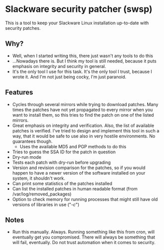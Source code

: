 Slackware security patcher (swsp)
=================================

This is a tool to keep your Slackware Linux installation up-to-date with
security patches.

Why?
----

- Well, when I started writing this, there just wasn't any tools to do this
- ...Nowadays there is. But I think my tool is still needed, because it puts
  emphasis on integrity and security in general.
- It's the only tool I use for this task. It's the only tool I trust, because
  I wrote it. And I'm not just being cocky, I'm just paranoid.

Features
--------

- Cycles through several mirrors while trying to download patches. Many times
  the patches have not yet propagated to every mirror when you want to
  install them, so this tries to find the patch on one of the listed mirrors.
- Great emphasis on integrity and verification. Also, the list of available
  patches is verified. I've tried to design and implement this tool in such a
  way, that it would be safe to use also in very hostile environments. No
  guarantees though.
  - Uses the available MD5 and PGP methods to do this
- Tries to guess the SSA ID for the patch in question
- Dry-run mode
- Tests each patch with dry-run before upgrading
- Version and revision comparison for the patches, so if you would happen to
  have a newer version of the software installed on your system, it shouldn't
  work.
- Can print some statistics of the patches installed
- Can list the installed patches in human readable format (from
  /var/log/removed_packages)
- Option to check memory for running processes that might still have old versions of libraries in use ("*-c*")

Notes
-----

- Run this manually. Always. Running something like this from cron, will
  eventually get you compromised. There will always be something that will
  fail, eventually. Do not trust automation when it comes to security.
